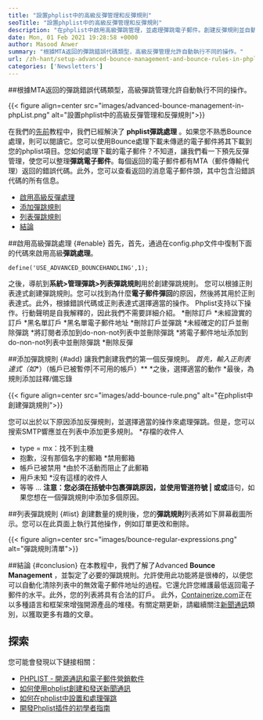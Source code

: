 ```yaml
---
title: "設置phplist中的高級反彈管理和反彈規則" 
seoTitle: "設置phplist中的高級反彈管理和反彈規則" 
description: "在phplist中啟用高級彈跳管理，並處理彈跳電子郵件。創建反彈規則並自動化過程，以對返回的消息採取各種操作。" 
date: Mon, 01 Feb 2021 19:28:58 +0000
author: Masood Anwer
summary: "根據MTA返回的彈跳錯誤代碼類型，高級反彈管理允許自動執行不同的操作。" 
url: /zh-hant/setup-advanced-bounce-management-and-bounce-rules-in-phplist/
categories: ['Newsletters']
---
```


##根據MTA返回的彈跳錯誤代碼類型，高級彈跳管理允許自動執行不同的操作。

{{< figure align=center src="images/advanced-bounce-management-in-phpList.png" alt="設置phplist中的高級反彈管理和反彈規則">}}

在我們的[先前][1]教程中，我們已經解決了 **phplist彈跳處理** 。如果您不熟悉Bounce處理，則可以閱讀它。您可以使用Bounce處理下載未傳遞的電子郵件將其下載到您的phplist項目。您如何處理下載的電子郵件？不知道，讓我們看一下預先反彈管理，使您可以整理**彈跳電子郵件**。每個返回的電子郵件都有MTA（郵件傳輸代理）返回的錯誤代碼。此外，您可以查看返回的消息電子郵件頭，其中包含沿錯誤代碼的所有信息。
  * [啟用高級反彈處理][2]
  * [添加彈跳規則][3]
  * [列表彈跳規則][4]
  * [結論][5]

##啟用高級彈跳處理 {#enable}
首先，首先，通過在config.php文件中復制下面的代碼來啟用高級**彈跳處理**。
```
define('USE_ADVANCED_BOUNCEHANDLING',1);
```
之後，導航到**系統>管理彈跳>列表彈跳規則**用於創建彈跳規則。
您可以根據正則表達式創建彈跳規則。您可以找到為什麼**電子郵件彈回**的原因，然後將其用於正則表達式。此外，根據錯誤代碼或正則表達式選擇適當的操作。 Phplist支持以下操作。行動聲明是自我解釋的，因此我們不需要詳細介紹。
  *刪除訂戶
  *未經證實的訂戶
  *黑名單訂戶
  *黑名單電子郵件地址
  *刪除訂戶並彈跳
  *未經確定的訂戶並刪除彈跳
  *將訂閱者添加到do-non-not列表中並刪除彈跳
  *將電子郵件地址添加到do-non-not列表中並刪除彈跳
  *刪除反彈

##添加彈跳規則 {#add}
讓我們創建我們的第一個反彈規則。
  *首先，輸入正則表達式（如**）（帳戶已被暫停|不可用的帳戶）**
  *之後，選擇適當的動作
  *最後，為規則添加註釋/備忘錄

{{< figure align=center src="images/add-bounce-rule.png" alt="在phplist中創建彈跳規則">}}

您可以出於以下原因添加反彈規則，並選擇適當的操作來處理彈跳。但是，您可以搜索SMTP響應並在列表中添加更多規則。
  *存檔的收件人
  * type = mx：找不到主機
  * 抱歉，沒有那個名字的郵箱
  *禁用郵箱
  * 帳戶已被禁用
  *由於不活動而阻止了此郵箱
  * 用戶未知
  *沒有這樣的收件人
  * 等等 …
**注意：**您必須在括號中包裹彈跳原因，並使用管道符號 **|** 或**或**語句，如果您想在一個彈跳規則中添加多個原因。

##列表彈跳規則 {#list}
創建數量的規則後，您的**彈跳規則**列表將如下屏幕截圖所示。您可以在此頁面上執行其他操作，例如訂單更改和刪除。

{{< figure align=center src="images/bounce-regular-expressions.png" alt="彈跳規則清單">}}


##結論 {#conclusion}
在本教程中，我們了解了Advanced  **Bounce Management** ，並製定了必要的彈跳規則。允許使用此功能將是很棒的，以便您可以自動化清除列表中的無效電子郵件地址的過程。它還允許您維護最低返回電子郵件的水平。此外，您的列表將具有合法的訂戶。
此外，[Containerize.com][6]正在以多種語言和框架來增強開源產品的堆棧。有關定期更新，請繼續關注[新聞通訊][7]類別，以獲取更多有趣的文章。

## 探索
您可能會發現以下鏈接相關：
  * [PHPLIST  - 開源通訊和電子郵件營銷軟件][8]
  * [如何使用phplist創建和發送新聞通訊][9]
  * [如何在phplist中設置和處理彈跳][1]
  * [開發Phplist插件的初學者指南][10]

  
[1]: https://blog.containerize.com/newsletter/how-to-setup-and-process-bounces-in-phplist/
[2]: #Enable
[3]: #Add
[4]: #List
[5]: #Conclusion
[6]: https://containerize.com
[7]: https://blog.containerize.com/category/newsletter/
[8]: https://products.containerize.com/newsletter/phplist
[9]: https://blog.containerize.com/newsletter/how-to-create-and-send-newsletter-using-phplist/
[10]: https://blog.containerize.com/newsletter/beginners-guide-to-develop-phplist-plugin/
